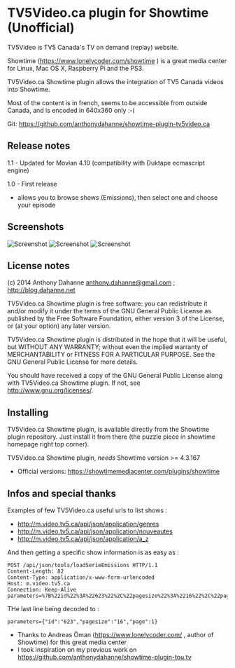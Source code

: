TV5Video.ca plugin for Showtime (Unofficial)
============================

TV5Video is TV5 Canada's TV on demand (replay) website.

Showtime (https://www.lonelycoder.com/showtime ) is a great media center for Linux, Mac OS X, Raspberry Pi and the PS3.

TV5Video.ca Showtime plugin allows the integration of TV5 Canada videos into Showtime.

Most of the content is in french, seems to be accessible from outside Canada, and is encoded in 640x360 only :-(

Git: https://github.com/anthonydahanne/showtime-plugin-tv5video.ca

## Release notes

1.1 - Updated for Movian 4.10 (compatibility with Duktape ecmascript engine)

1.0 - First release

-  allows you to browse shows (Emissions), then select one and choose your episode

## Screenshots

![Screenshot](https://raw.github.com/anthonydahanne/showtime-plugin-tv5video.ca/master/screenshots/tv5video.ca-homescreen.png "home")
![Screenshot](https://raw.github.com/anthonydahanne/showtime-plugin-tv5video.ca/master/screenshots/tv5video.ca-listofshows.png "list of shows")
![Screenshot](https://raw.github.com/anthonydahanne/showtime-plugin-tv5video.ca/master/screenshots/tv5video.ca-listofepisodes.png "list of episodes")

## License notes

(c) 2014 Anthony Dahanne [anthony.dahanne@gmail.com](mailto:anthony.dahanne@gmail.com) ; http://blog.dahanne.net


TV5Video.ca Showtime plugin is free software: you can redistribute it and/or modify
it under the terms of the GNU General Public License as published by
the Free Software Foundation, either version 3 of the License, or
(at your option) any later version.

TV5Video.ca Showtime plugin is distributed in the hope that it will be useful,
but WITHOUT ANY WARRANTY; without even the implied warranty of
MERCHANTABILITY or FITNESS FOR A PARTICULAR PURPOSE.  See the
GNU General Public License for more details.

You should have received a copy of the GNU General Public License
along with TV5Video.ca Showtime plugin.  If not, see http://www.gnu.org/licenses/.

## Installing

TV5Video.ca Showtime plugin, is available directly from the Showtime plugin repository. Just install it from there (the puzzle piece in showtime homepage right top corner).

TV5Video.ca Showtime plugin, *needs* Showtime version >= 4.3.167

- Official versions: https://showtimemediacenter.com/plugins/showtime

## Infos and special thanks

Examples of few TV5Video.ca useful urls to list shows :
-  http://m.video.tv5.ca/api/json/application/genres
-  http://m.video.tv5.ca/api/json/application/nouveautes
-  http://m.video.tv5.ca/api/json/application/a_z

And then getting a specific show information is as easy as :
 
    POST /api/json/tools/loadSerieEmissions HTTP/1.1
    Content-Length: 82
    Content-Type: application/x-www-form-urlencoded
    Host: m.video.tv5.ca
    Connection: Keep-Alive
    parameters=%7B%22id%22%3A%22623%22%2C%22pagesize%22%3A%2216%22%2C%22page%22%3A1%7D

THe last line being decoded to :

    parameters={"id":"623","pagesize":"16","page":1}


-  Thanks to Andreas Öman (https://www.lonelycoder.com/ , author of Showtime) for this great media center
-  I took inspiration on my previous work on https://github.com/anthonydahanne/showtime-plugin-tou.tv
